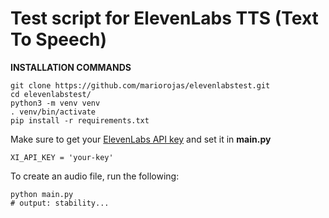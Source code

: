 # Test script for ElevenLabs TTS (Text To Speech)

**INSTALLATION COMMANDS**

```
git clone https://github.com/mariorojas/elevenlabstest.git
cd elevenlabstest/
python3 -m venv venv
. venv/bin/activate
pip install -r requirements.txt
```

Make sure to get your [ElevenLabs API key](https://docs.elevenlabs.io/authentication/01-xi-api-key) and set it in **main.py**

```
XI_API_KEY = 'your-key'
```

To create an audio file, run the following:

```
python main.py
# output: stability...
```